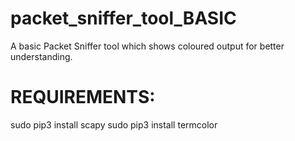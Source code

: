 # packet_sniffer_tool_BASIC
A basic Packet Sniffer tool which shows coloured output for better understanding.

# REQUIREMENTS:

sudo pip3 install scapy
sudo pip3 install termcolor

